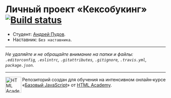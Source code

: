 # Личный проект «Кексобукинг» [![Build status][travis-image]][travis-url]

* Студент: [Андрей Пудов](https://up.htmlacademy.ru/javascript/10/user/216332).
* Наставник: `Без наставника`.

---

_Не удаляйте и не обращайте внимание на папки и файлы:_<br>
_`.editorconfig`, `.eslintrc`, `.gitattributes`, `.gitignore`, `.travis.yml`, `package.json`._

---

<a href="https://htmlacademy.ru/intensive/javascript"><img align="left" width="50" height="50" title="HTML Academy" src="https://up.htmlacademy.ru/static/img/intensive/javascript/logo-for-github.svg"></a>

Репозиторий создан для обучения на интенсивном онлайн‑курсе «[Базовый JavaScript](https://htmlacademy.ru/intensive/javascript)» от [HTML Academy](https://htmlacademy.ru).

[travis-image]: https://travis-ci.org/htmlacademy-javascript/216332-keksobooking.svg?branch=master
[travis-url]: https://travis-ci.org/htmlacademy-javascript/216332-keksobooking
